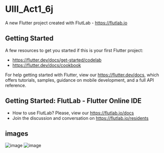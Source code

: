 # UIII_Act1_6j

A new Flutter project created with FlutLab - https://flutlab.io

## Getting Started

A few resources to get you started if this is your first Flutter project:

- https://flutter.dev/docs/get-started/codelab
- https://flutter.dev/docs/cookbook

For help getting started with Flutter, view our
https://flutter.dev/docs, which offers tutorials,
samples, guidance on mobile development, and a full API reference.

## Getting Started: FlutLab - Flutter Online IDE

- How to use FlutLab? Please, view our https://flutlab.io/docs
- Join the discussion and conversation on https://flutlab.io/residents

## images
![image](https://github.com/DAArellanoGamon/UIII_Act1_6J/assets/143548308/a407bc4a-5ecc-4d95-8175-4476164a4212)
![image](https://github.com/DAArellanoGamon/UIII_Act1_6J/assets/143548308/dcca4df9-675b-4c1c-88a4-92af4c347b37)
